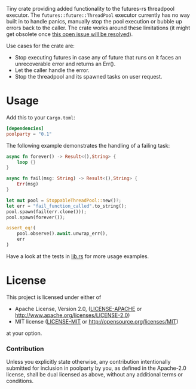 Tiny crate providing added functionality to the futures-rs threadpool executor.
The `futures::future::ThreadPool` executor currently has no way built in to handle panics, manually stop the pool execution or bubble up errors back to the caller.
The crate works around these limitations (it might get obsolete once [this open issue will be resolved](https://github.com/rust-lang/futures-rs/issues/1468)).

Use cases for the crate are:

* Stop executing futures in case any of future that runs on it faces an unrecoverable error and returns an Err().
* Let the caller handle the error.
* Stop the threadpool and its spawned tasks on user request.

# Usage

Add this to your `Cargo.toml`:

```toml
[dependencies]
poolparty = "0.1"
```

The following example demonstrates the handling of a failing task:
```rust
async fn forever() -> Result<(),String> {
    loop {}
}

async fn fail(msg: String) -> Result<(),String> {
    Err(msg)
}

let mut pool = StoppableThreadPool::new()?;
let err = "fail_function_called".to_string();
pool.spawn(fail(err.clone()));
pool.spawn(forever());

assert_eq!(
    pool.observe().await.unwrap_err(),
    err
)
```

Have a look at the tests in [lib.rs](https://github.com/xermicus/poolparty/blob/master/src/lib.rs#L107) for more usage examples.

# License

This project is licensed under either of

 * Apache License, Version 2.0, ([LICENSE-APACHE](LICENSE-APACHE) or
   http://www.apache.org/licenses/LICENSE-2.0)
 * MIT license ([LICENSE-MIT](LICENSE-MIT) or
   http://opensource.org/licenses/MIT)

at your option.

### Contribution

Unless you explicitly state otherwise, any contribution intentionally submitted
for inclusion in poolparty by you, as defined in the Apache-2.0 license, shall be
dual licensed as above, without any additional terms or conditions.
